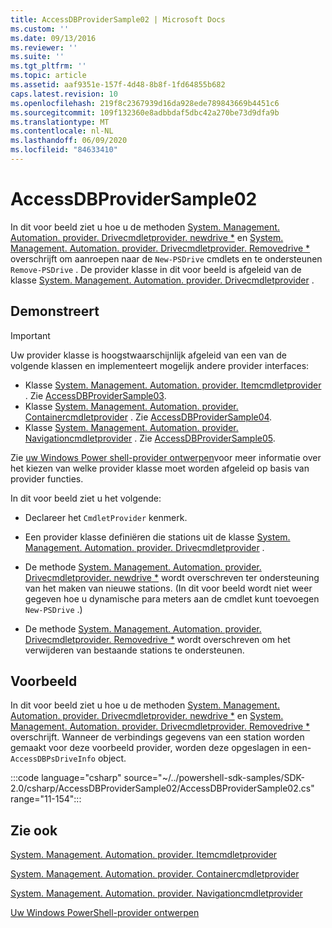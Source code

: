 ```yaml
---
title: AccessDBProviderSample02 | Microsoft Docs
ms.custom: ''
ms.date: 09/13/2016
ms.reviewer: ''
ms.suite: ''
ms.tgt_pltfrm: ''
ms.topic: article
ms.assetid: aaf9351e-157f-4d48-8b8f-1fd64855b682
caps.latest.revision: 10
ms.openlocfilehash: 219f8c2367939d16da928ede789843669b4451c6
ms.sourcegitcommit: 109f132360e8adbbdaf5dbc42a270be73d9dfa9b
ms.translationtype: MT
ms.contentlocale: nl-NL
ms.lasthandoff: 06/09/2020
ms.locfileid: "84633410"
---
```

# <a name="accessdbprovidersample02"></a>AccessDBProviderSample02

In dit voor beeld ziet u hoe u de methoden [System. Management. Automation. provider. Drivecmdletprovider. newdrive *](/dotnet/api/System.Management.Automation.Provider.DriveCmdletProvider.NewDrive) en [System. Management. Automation. provider. Drivecmdletprovider. Removedrive *](/dotnet/api/System.Management.Automation.Provider.DriveCmdletProvider.RemoveDrive) overschrijft om aanroepen naar de `New-PSDrive` cmdlets en te ondersteunen `Remove-PSDrive` . De provider klasse in dit voor beeld is afgeleid van de klasse [System. Management. Automation. provider. Drivecmdletprovider](/dotnet/api/System.Management.Automation.Provider.DriveCmdletProvider) .

## <a name="demonstrates"></a>Demonstreert

> [!IMPORTANT]
> Uw provider klasse is hoogstwaarschijnlijk afgeleid van een van de volgende klassen en implementeert mogelijk andere provider interfaces:
>
> - Klasse [System. Management. Automation. provider. Itemcmdletprovider](/dotnet/api/System.Management.Automation.Provider.ItemCmdletProvider) . Zie [AccessDBProviderSample03](./accessdbprovidersample03.md).
> - Klasse [System. Management. Automation. provider. Containercmdletprovider](/dotnet/api/System.Management.Automation.Provider.ContainerCmdletProvider) . Zie [AccessDBProviderSample04](./accessdbprovidersample04.md).
> - Klasse [System. Management. Automation. provider. Navigationcmdletprovider](/dotnet/api/System.Management.Automation.Provider.NavigationCmdletProvider) . Zie [AccessDBProviderSample05](./accessdbprovidersample05.md).
>
> Zie [uw Windows Power shell-provider ontwerpen](./provider-types.md)voor meer informatie over het kiezen van welke provider klasse moet worden afgeleid op basis van provider functies.

In dit voor beeld ziet u het volgende:

- Declareer het `CmdletProvider` kenmerk.

- Een provider klasse definiëren die stations uit de klasse [System. Management. Automation. provider. Drivecmdletprovider](/dotnet/api/System.Management.Automation.Provider.DriveCmdletProvider) .

- De methode [System. Management. Automation. provider. Drivecmdletprovider. newdrive *](/dotnet/api/System.Management.Automation.Provider.DriveCmdletProvider.NewDrive) wordt overschreven ter ondersteuning van het maken van nieuwe stations. (In dit voor beeld wordt niet weer gegeven hoe u dynamische para meters aan de cmdlet kunt toevoegen `New-PSDrive` .)

- De methode [System. Management. Automation. provider. Drivecmdletprovider. Removedrive *](/dotnet/api/System.Management.Automation.Provider.DriveCmdletProvider.RemoveDrive) wordt overschreven om het verwijderen van bestaande stations te ondersteunen.

## <a name="example"></a>Voorbeeld

In dit voor beeld ziet u hoe u de methoden [System. Management. Automation. provider. Drivecmdletprovider. newdrive *](/dotnet/api/System.Management.Automation.Provider.DriveCmdletProvider.NewDrive) en [System. Management. Automation. provider. Drivecmdletprovider. Removedrive *](/dotnet/api/System.Management.Automation.Provider.DriveCmdletProvider.RemoveDrive) overschrijft. Wanneer de verbindings gegevens van een station worden gemaakt voor deze voorbeeld provider, worden deze opgeslagen in een- `AccessDBPsDriveInfo` object.

:::code language="csharp" source="~/../powershell-sdk-samples/SDK-2.0/csharp/AccessDBProviderSample02/AccessDBProviderSample02.cs" range="11-154":::

## <a name="see-also"></a>Zie ook

[System. Management. Automation. provider. Itemcmdletprovider](/dotnet/api/System.Management.Automation.Provider.ItemCmdletProvider)

[System. Management. Automation. provider. Containercmdletprovider](/dotnet/api/System.Management.Automation.Provider.ContainerCmdletProvider)

[System. Management. Automation. provider. Navigationcmdletprovider](/dotnet/api/System.Management.Automation.Provider.NavigationCmdletProvider)

[Uw Windows PowerShell-provider ontwerpen](./provider-types.md)
